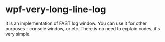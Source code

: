 # wpf-very-long-line-log

It is an implementation of FAST log window.
You can use it for other purposes - console window, or etc.
There is no need to explain codes, it's very simple.
